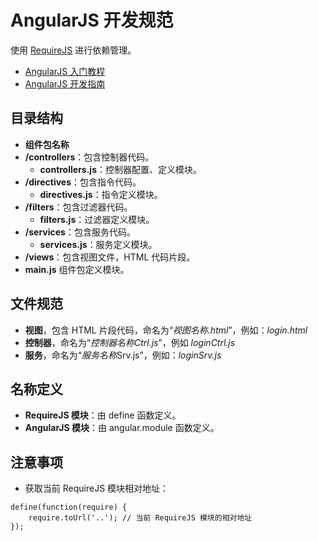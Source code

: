# AngularJS 开发规范

使用 [RequireJS](http://requirejs.cn/) 进行依赖管理。

- [AngularJS 入门教程](http://angularjs.cn/T006)
- [AngularJS 开发指南](http://angularjs.cn/T008)

## 目录结构

- **组件包名称**
 - **/controllers**：包含控制器代码。
   - **controllers.js**：控制器配置、定义模块。
 - **/directives**：包含指令代码。
   - **directives.js**：指令定义模块。
 - **/filters**：包含过滤器代码。
   - **filters.js**：过滤器定义模块。
 - **/services**：包含服务代码。
   - **services.js**：服务定义模块。
 - **/views**：包含视图文件，HTML 代码片段。
 - **main.js** 组件包定义模块。

## 文件规范

- **视图**，包含 HTML 片段代码，命名为“*视图名称.html*”，例如：*login.html*
- **控制器**，命名为“*控制器名称Ctrl.js*”，例如 *loginCtrl.js*
- **服务**，命名为“*服务名称*Srv.js”，例如：*loginSrv.js*

## 名称定义

- **RequireJS 模块**：由 define 函数定义。
- **AngularJS 模块**：由 angular.module 函数定义。

## 注意事项

- 获取当前 RequireJS 模块相对地址：
```
define(function(require) {
    require.toUrl('..'); // 当前 RequireJS 模块的相对地址
});
```
